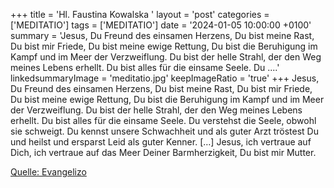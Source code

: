 +++
title = 'Hl. Faustina Kowalska  '
layout = 'post'
categories = ['MEDITATIO']
tags = ['MEDITATIO']
date = '2024-01-05 10:00:00 +0100'
summary = 'Jesus, Du Freund des einsamen Herzens, Du bist meine Rast, Du bist mir Friede, Du bist meine ewige Rettung,  Du bist die Beruhigung im Kampf und im Meer der Verzweiflung. Du bist der helle Strahl, der den Weg meines Lebens erhellt.  Du bist alles für die einsame Seele. Du ....'
linkedsummaryImage = 'meditatio.jpg'
keepImageRatio = 'true'
+++
Jesus, Du Freund des einsamen Herzens,
Du bist meine Rast,
Du bist mir Friede,
Du bist meine ewige Rettung, 
Du bist die Beruhigung im Kampf und im Meer der Verzweiflung.
Du bist der helle Strahl, der den Weg meines Lebens erhellt. 
Du bist alles für die einsame Seele.
Du verstehst die Seele, obwohl sie schweigt.<!--more-->
Du kennst unsere Schwachheit und als guter Arzt 
tröstest Du und heilst und ersparst Leid 
als guter Kenner. […]
Jesus, ich vertraue auf Dich, ich vertraue auf das Meer Deiner Barmherzigkeit, Du bist mir Mutter.


[Quelle: Evangelizo](https://evangeliumtagfuertag.org/DE/gospel)
